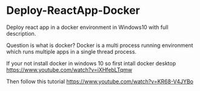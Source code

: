 # Deploy-ReactApp-Docker
Deploy react app in a docker environment in Windows10 with full description. 

Question is what is docker?
Docker is a multi process running environment which runs multiple apps in a single thread process.

If your not install docker in windows 10 so first intall docker desktop https://www.youtube.com/watch?v=iXHfebLTqmw

Then follow this tutorial https://www.youtube.com/watch?v=KR68-V4JYBo

